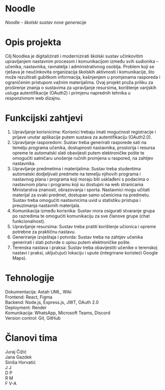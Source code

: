 # Noodle
_Noodle - školski sustav nove generacije_
# Opis projekta 
Cilj Noodlea je digitalizirati i modernizirati školski sustav učinkovitim upravljanjem nastavnim procesom i komunikacijom između svih sudionika – učenika, nastavnika, ravnatelja i administrativnog osoblja. Problem koji se rješava je neučinkovita organizacija školskih aktivnosti i komunikacije, što može rezultirati gubitkom informacija, kašnjenjem u promjenama rasporeda i ograničenim pristupom važnim materijalima. Ovaj projekt pruža priliku za proširenje znanja o sustavima za upravljanje resursima, korištenje vanjskih usluga autentifikacije (OAuth2) i primjenu naprednih tehnika u responzivnom web dizajnu.
# Funkcijski zahtjevi
1. Upravljanje korisnicima: Korisnici trebaju imati mogućnost registracije i prijave unutar aplikacije putem sustava za autentifikaciju (OAuth2.0). <br/>
2. Upravljanje rasporedom: Sustav treba generirati rasporede sati na temelju programa učenika, dostupnosti nastavnika, prostorija i resursa opreme te automatski slati obavijesti putem elektroničke pošte te omogućiti satničaru unošenje ručnih promjena u raspored, na zahtjev nastavnika. <br/>
3. Upravljanje predmetima i materijalima: Sustav treba studentima automatski dodjeljivati ​​predmete na temelju njihovih programa i nastavnog plana i programa koji moraju biti usklađeni s podacima o nastavnom planu i programu koji su dostupni na web stranicama Ministarstva znanosti, obrazovanja i sporta. Nastavnici mogu učitati materijal za svaki predmet, dostupan samo učenicima na predmetu. Sustav treba omogućiti nastavnicima uvid u statistiku pristupa i preuzimanja nastavnih materijala. <br/>
4. Komunikacija između korisnika: Sustav mora osigurati stvaranje grupa po razredima te omogućiti komunikaciju za sve članove grupe (chat funkcionalnost).<br/>
5. Upravljanje resursima: Sustav treba pratiti korištenje učionica i opreme potrebne za praktičnu nastavu. <br/>
6. Generiranje izvještaja i potvrda: Sustav treba na zahtjev učenika generirati i slati potvrde o upisu putem elektroničke pošte. <br/>
7. Terenska nastava i praksa: Sustav treba obavijestiti učenike o terenskoj nastavi i praksi, uključujući lokaciju i upute (integrirane koristeći Google Maps).<br/>
# Tehnologije
Dokumentacija: Astah UML, Wiki<br/>
Frontend: React, Figma <br/>
Backend: Node.js, Express.js, JWT, OAuth 2.0<br/>
Deployment: Render <br/>
Komunikacija: WhatsApp, Microsoft Teams, Discord <br/>
Version control: Git, GitHub<br/>
# Članovi tima
Juraj Čižić <br/>
Jana Gazdek <br/>
Siniša Horvatić <br/>
J J <br/>
D P <br/>
R M <br/>
F V-A <br/>

